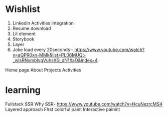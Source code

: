 # Wishlist

1. Linkedin Activities integration
2. Resume download
3. Lit element
4. Storybook
5. Layer
3. Joke load every 20seconds - https://www.youtube.com/watch?v=aQPR0xn-MMk&list=PL06MUQt-_wlsRNxmbIvgVuhsXG_dN1XaO&index=4

Home page About Projects Activities








# learning
 Fullstack SSR 
 Why SSR- https://www.youtube.com/watch?v=HcuNezrcMS4
 Layered approach
 FIrst colorful paint
 Interactive painint
